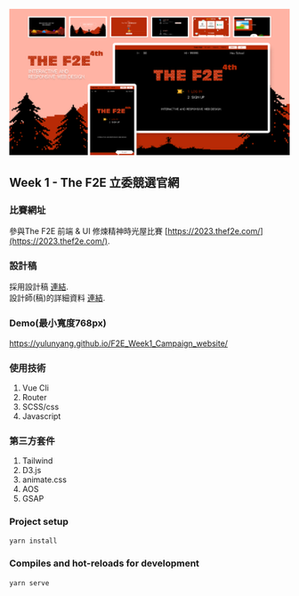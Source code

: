 ![This is a alt text.](./public/view.png)
## Week 1 - The F2E 立委競選官網

### 比賽網址
參與The F2E 前端 & UI 修煉精神時光屋比賽 [https://2023.thef2e.com/](https://2023.thef2e.com/).

### 設計稿
採用設計稿 [連結](https://2022.thef2e.com/users/12061549261446456235).  
設計師(稿)的詳細資料 [連結](https://www.figma.com/file/8RVl4ySfbKgWHa5Wz7gMh7/%E5%B0%8F%E8%8F%9C_F2E_project1?node-id=141%3A242).

### Demo(最小寬度768px)
https://yulunyang.github.io/F2E_Week1_Campaign_website/

### 使用技術
1. Vue Cli
1. Router
1. SCSS/css
1. Javascript

### 第三方套件
1. Tailwind
1. D3.js
1. animate.css
1. AOS
1. GSAP

### Project setup
```
yarn install
```

### Compiles and hot-reloads for development
```
yarn serve
```
